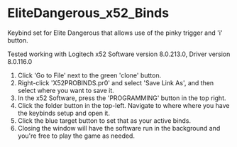 # EliteDangerous_x52_Binds
Keybind set for Elite Dangerous that allows use of the pinky trigger and 'i' button.

Tested working with Logitech x52 Software version 8.0.213.0, Driver version 8.0.116.0

1. Click 'Go to File' next to the green 'clone' button.
2. Right-click 'X52PROBINDS.pr0' and select 'Save Link As', and then select where you want to save it.
3. In the x52 Software, press the 'PROGRAMMING' button in the top right.
4. Click the folder button in the top-left. Navigate to where where you have the keybinds setup and open it. 
5. Click the blue target button to set that as your active binds.
6. Closing the window will have the software run in the background and you're free to play the game as needed.
